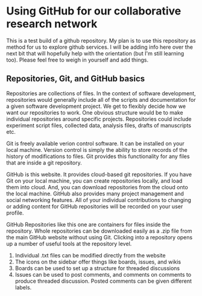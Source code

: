 Using GitHub for our collaborative research network
======

This is a test build of a github repository. My plan is to use this repository as method for us to explore github services. I will be adding info here over the next bit that will hopefully help with the orientation (but I'm still learning too). Please feel free to weigh in yourself and add things.

## Repositories, Git, and GitHub basics

Repositories are collections of files. In the context of software development, repositories would generally include all of the scripts and documentation for a given software development project. We get to flexibly decide how we want our repositories to work. One obvious structure would be to make individual repositories around specific projects. Repositories could include experiment script files, collected data, analysis files, drafts of manuscripts etc. 

Git is freely available verion control software. It can be installed on your local machine. Version control is simply the ability to store records of the history of modifications to files. Git provides this functionality for any files that are inside a git repository.

GitHub is this website. It provides cloud-based git repositories. If you have Git on your local machine, you can create repositories locally, and load them into cloud. And, you can download repositories from the cloud onto the local machine. GitHub also provides many project management and social networking features. All of your individual contributions to changing or adding content for GitHub repositories will be recorded on your user profile. 

GitHub Repositories like this one are containers for files inside the repository. Whole repositories can be downloaded easily as a .zip file from the main GitHub website without using Git. Clicking into a repository opens up a number of useful tools at the repository level.

1. Individual .txt files can be modified directly from the website
2. The icons on the sidebar offer things like boards, issues, and wikis
3. Boards can be used to set up a structure for threaded discussions
4. Issues can be used to post comments, and comments on comments to produce threaded discussion. Posted comments can be given different labels.










